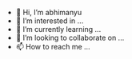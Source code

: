 - 👋 Hi, I’m abhimanyu
- 👀 I’m interested in ...
- 🌱 I’m currently learning ...
- 💞️ I’m looking to collaborate on ...
- 📫 How to reach me ...

<!---
abverok/abverok is a ✨ special ✨ repository because its `README.md` (this file) appears on your GitHub profile.
You can click the Preview link to take a look at your changes.
--->
